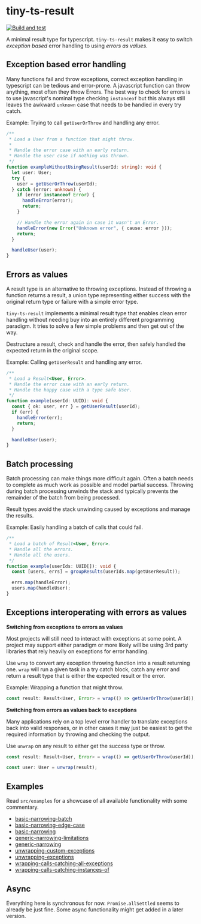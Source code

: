 # tiny-ts-result

[![Build and test](https://github.com/notimeco/tiny-ts-result/actions/workflows/main.yml/badge.svg)](https://github.com/notimeco/tiny-ts-result/actions/workflows/main.yml)

A minimal result type for typescript. `tiny-ts-result` makes it easy to switch _exception based_ error
handling to using _errors as values_.

## Exception based error handling

Many functions fail and throw exceptions, correct exception handling in typescript can be tedious and error-prone. A
javascript function can throw anything, most often they throw Errors. The best way to check for errors is to use
javascript's nominal type checking `instanceof` but this always still leaves the awkward `unknown` case that needs
to be handled in every try catch.

Example: Trying to call `getUserOrThrow` and handling any error.

```typescript
/**
 * Load a User from a function that might throw.
 *
 * Handle the error case with an early return.
 * Handle the user case if nothing was thrown.
 */
function exampleWithoutUsingResult(userId: string): void {
  let user: User;
  try {
    user = getUserOrThrow(userId);
  } catch (error: unknown) {
    if (error instanceof Error) {
      handleError(error);
      return;
    }

    // Handle the error again in case it wasn't an Error.
    handleError(new Error("Unknown error", { cause: error }));
    return;
  }

  handleUser(user);
}
```

## Errors as values

A result type is an alternative to throwing exceptions. Instead of throwing a function returns a result, a union
type representing either success with the original return type or failure with a simple error type.

`tiny-ts-result` implements a minimal result type that enables clean error handling without needing buy into an
entirely different programming paradigm. It tries to solve a few simple problems and then get out of the way.

Destructure a result, check and handle the error, then safely handled the expected return in the original scope.

Example: Calling `getUserResult` and handling any error.

```typescript
/**
 * Load a Result<User, Error>.
 * Handle the error case with an early return.
 * Handle the happy case with a type safe User.
 */
function example(userId: UUID): void {
  const { ok: user, err } = getUserResult(userId);
  if (err) {
    handleError(err);
    return;
  }

  handleUser(user);
}
```

## Batch processing

Batch processing can make things more difficult again. Often a batch needs to complete as much work as possible
and model partial success. Throwing during batch processing unwinds the stack and typically prevents the remainder
of the batch from being processed.

Result types avoid the stack unwinding caused by exceptions and manage the results.

Example: Easily handling a batch of calls that could fail.

```typescript
/**
 * Load a batch of Result<User, Error>.
 * Handle all the errors.
 * Handle all the users.
 */
function example(userIds: UUID[]): void {
  const [users, errs] = groupResults(userIds.map(getUserResult));

  errs.map(handleError);
  users.map(handleUser);
}
```

## Exceptions interoperating with errors as values

**Switching from exceptions to errors as values**

Most projects will still need to interact with exceptions at some point. A project may support either paradigm or
more likely will be using 3rd party libraries that rely heavily on exceptions for error handling.

Use `wrap` to convert any exception throwing function into a result returning one. `wrap` will run a given task in a
try catch block, catch any error and return a result type that is either the expected result or the error.

Example: Wrapping a function that might throw.

```typescript
const result: Result<User, Error> = wrap(() => getUserOrThrow(userId));
```

**Switching from errors as values back to exceptions**

Many applications rely on a top level error handler to translate exceptions back into valid responses, or in other
cases it may just be easiest to get the required information by throwing and checking the output.

Use `unwrap` on any result to either get the success type or throw.

```typescript
const result: Result<User, Error> = wrap(() => getUserOrThrow(userId));

const user: User = unwrap(result);
```

## Examples

Read `src/examples` for a showcase of all available functionality with some commentary.

- [basic-narrowing-batch](./src/examples/basic-narrowing-batch.ts)
- [basic-narrowing-edge-case](./src/examples/basic-narrowing-edge-case.ts)
- [basic-narrowing](./src/examples/basic-narrowing.ts)
- [generic-narrowing-limitations](./src/examples/generic-narrowing-limitations.ts)
- [generic-narrowing](./src/examples/generic-narrowing.ts)
- [unwrapping-custom-exceptions](./src/examples/unwrapping-custom-exceptions.ts)
- [unwrapping-exceptions](./src/examples/unwrapping-exceptions.ts)
- [wrapping-calls-catching-all-exceptions](./src/examples/wrapping-calls-catching-all-exceptions.ts)
- [wrapping-calls-catching-instances-of](./src/examples/wrapping-calls-catching-instances-of.ts)

## Async

Everything here is synchronous for now. `Promise.allSettled` seems to already be just fine. Some async functionality
might get added in a later version.

